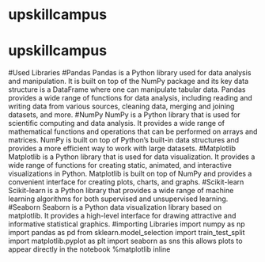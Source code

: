 # upskillcampus
# upskillcampus
#Used Libraries
#Pandas
Pandas is a Python library used for data analysis and manipulation. It is built on top of the NumPy package and its key data structure is a DataFrame where one can manipulate tabular data. Pandas provides a wide range of functions for data analysis, including reading and writing data from various sources, cleaning data, merging and joining datasets, and more.
#NumPy
NumPy is a Python library that is used for scientific computing and data analysis. It provides a wide range of mathematical functions and operations that can be performed on arrays and matrices. NumPy is built on top of Python’s built-in data structures and provides a more efficient way to work with large datasets.
#Matplotlib
Matplotlib is a Python library that is used for data visualization. It provides a wide range of functions for creating static, animated, and interactive visualizations in Python. Matplotlib is built on top of NumPy and provides a convenient interface for creating plots, charts, and graphs.
#Scikit-learn
Scikit-learn is a Python library that provides a wide range of machine learning algorithms for both supervised and unsupervised learning. 
#Seaborn
Seaborn is a Python data visualization library based on matplotlib. It provides a high-level interface for drawing attractive and informative statistical graphics.
#importing Libraries
import numpy as np
import pandas as pd
from sklearn.model_selection import train_test_split
import matplotlib.pyplot as plt
import seaborn as sns
this allows plots to appear directly in the notebook
%matplotlib inline
